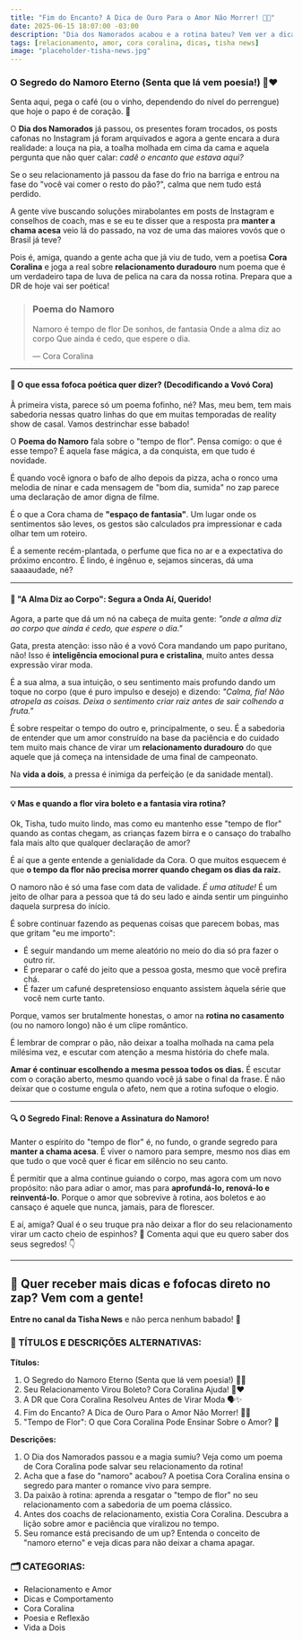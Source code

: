```yaml
---
title: "Fim do Encanto? A Dica de Ouro Para o Amor Não Morrer! 🥀💖" 
date: 2025-06-15 18:07:00 -03:00 
description: "Dia dos Namorados acabou e a rotina bateu? Vem ver a dica de ouro da vovó Cora pra manter a chama acesa e o namoro eterno!" 
tags: [relacionamento, amor, cora coralina, dicas, tisha news] 
image: "placeholder-tisha-news.jpg"
---
```

### **O Segredo do Namoro Eterno (Senta que lá vem poesia!) 📝❤️**

Senta aqui, pega o café (ou o vinho, dependendo do nível do perrengue) que hoje o papo é de coração. 🍷 

O **Dia dos Namorados** já passou, os presentes foram trocados, os posts cafonas no Instagram já foram arquivados e agora a gente encara a dura realidade: a louça na pia, a toalha molhada em cima da cama e aquela pergunta que não quer calar: _cadê o encanto que estava aqui?_

Se o seu relacionamento já passou da fase do frio na barriga e entrou na fase do "você vai comer o resto do pão?", calma que nem tudo está perdido. 

A gente vive buscando soluções mirabolantes em posts de Instagram e conselhos de coach, mas e se eu te disser que a resposta pra **manter a chama acesa** veio lá do passado, na voz de uma das maiores vovós que o Brasil já teve?

Pois é, amiga, quando a gente acha que já viu de tudo, vem a poetisa **Cora Coralina** e joga a real sobre **relacionamento duradouro** num poema que é um verdadeiro tapa de luva de pelica na cara da nossa rotina. Prepara que a DR de hoje vai ser poética!

> ### **Poema do Namoro**
> Namoro é tempo de flor
> De sonhos, de fantasia
> Onde a alma diz ao corpo
> Que ainda é cedo, que espere o dia.
> 
> — Cora Coralina

----------

#### **🛑 O que essa fofoca poética quer dizer? (Decodificando a Vovó Cora)**

À primeira vista, parece só um poema fofinho, né? Mas, meu bem, tem mais sabedoria nessas quatro linhas do que em muitas temporadas de reality show de casal. Vamos destrinchar esse babado!

O **Poema do Namoro** fala sobre o "tempo de flor". Pensa comigo: o que é esse tempo? É aquela fase mágica, a da conquista, em que tudo é novidade. 

É quando você ignora o bafo de alho depois da pizza, acha o ronco uma melodia de ninar e cada mensagem de "bom dia, sumida" no zap parece uma declaração de amor digna de filme.

É o que a Cora chama de **"espaço de fantasia"**. Um lugar onde os sentimentos são leves, os gestos são calculados pra impressionar e cada olhar tem um roteiro. 

É a semente recém-plantada, o perfume que fica no ar e a expectativa do próximo encontro. É lindo, é ingênuo e, sejamos sinceras, dá uma saaaaudade, né?

----------

#### **🤯 "A Alma Diz ao Corpo": Segura a Onda Aí, Querido!**

Agora, a parte que dá um nó na cabeça de muita gente: _"onde a alma diz ao corpo que ainda é cedo, que espere o dia."_

Gata, presta atenção: isso não é a vovó Cora mandando um papo puritano, não! Isso é **inteligência emocional pura e cristalina**, muito antes dessa expressão virar moda. 

É a sua alma, a sua intuição, o seu sentimento mais profundo dando um toque no corpo (que é puro impulso e desejo) e dizendo: _"Calma, fia! Não atropela as coisas. Deixa o sentimento criar raiz antes de sair colhendo a fruta."_

É sobre respeitar o tempo do outro e, principalmente, o seu. 
É a sabedoria de entender que um amor construído na base da paciência e do cuidado tem muito mais chance de virar um **relacionamento duradouro** do que aquele que já começa na intensidade de uma final de campeonato. 

Na **vida a dois**, a pressa é inimiga da perfeição (e da sanidade mental).

----------

#### **💡 Mas e quando a flor vira boleto e a fantasia vira rotina?**

Ok, Tisha, tudo muito lindo, mas como eu mantenho esse "tempo de flor" quando as contas chegam, as crianças fazem birra e o cansaço do trabalho fala mais alto que qualquer declaração de amor?

É aí que a gente entende a genialidade da Cora. O que muitos esquecem é que **o tempo da flor não precisa morrer quando chegam os dias da raiz.**

O namoro não é só uma fase com data de validade. _É uma atitude!_ É um jeito de olhar para a pessoa que tá do seu lado e ainda sentir um pinguinho daquela surpresa do início. 

É sobre continuar fazendo as pequenas coisas que parecem bobas, mas que gritam "eu me importo":

-   É seguir mandando um meme aleatório no meio do dia só pra fazer o outro rir.
-   É preparar o café do jeito que a pessoa gosta, mesmo que você prefira chá.
-   É fazer um cafuné despretensioso enquanto assistem àquela série que você nem curte tanto.

Porque, vamos ser brutalmente honestas, o amor na **rotina no casamento** (ou no namoro longo) não é um clipe romântico. 

É lembrar de comprar o pão, não deixar a toalha molhada na cama pela milésima vez, e escutar com atenção a mesma história do chefe mala.

**Amar é continuar escolhendo a mesma pessoa todos os dias.** É escutar com o coração aberto, mesmo quando você já sabe o final da frase. É não deixar que o costume engula o afeto, nem que a rotina sufoque o elogio.

----------

#### **🔍 O Segredo Final: Renove a Assinatura do Namoro!**

Manter o espírito do "tempo de flor" é, no fundo, o grande segredo para **manter a chama acesa**. É viver o namoro para sempre, mesmo nos dias em que tudo o que você quer é ficar em silêncio no seu canto.

É permitir que a alma continue guiando o corpo, mas agora com um novo propósito: não para adiar o amor, mas para **aprofundá-lo, renová-lo e reinventá-lo**. Porque o amor que sobrevive à rotina, aos boletos e ao cansaço é aquele que nunca, jamais, para de florescer.

E aí, amiga? Qual é o seu truque pra não deixar a flor do seu relacionamento virar um cacto cheio de espinhos? 🌵 Comenta aqui que eu quero saber dos seus segredos! 👇

----------

## 🌟 **Quer receber mais dicas e fofocas direto no zap?** Vem com a gente!  
**Entre no canal da Tisha News** e não perca nenhum babado! 📲

### **🧪 TÍTULOS E DESCRIÇÕES ALTERNATIVAS:**

**Títulos:**

1.  O Segredo do Namoro Eterno (Senta que lá vem poesia!) 🤫💕
2.  Seu Relacionamento Virou Boleto? Cora Coralina Ajuda! 🧾❤️
3.  A DR que Cora Coralina Resolveu Antes de Virar Moda 🗣️✨
4.  Fim do Encanto? A Dica de Ouro Para o Amor Não Morrer! 🥀💖
5.  "Tempo de Flor": O que Cora Coralina Pode Ensinar Sobre o Amor? 💐

**Descrições:**

1.  O Dia dos Namorados passou e a magia sumiu? Veja como um poema de Cora Coralina pode salvar seu relacionamento da rotina!
2.  Acha que a fase do "namoro" acabou? A poetisa Cora Coralina ensina o segredo para manter o romance vivo para sempre.
3.  Da paixão à rotina: aprenda a resgatar o "tempo de flor" no seu relacionamento com a sabedoria de um poema clássico.
4.  Antes dos coachs de relacionamento, existia Cora Coralina. Descubra a lição sobre amor e paciência que viralizou no tempo.
5.  Seu romance está precisando de um up? Entenda o conceito de "namoro eterno" e veja dicas para não deixar a chama apagar.

### **🗂️ CATEGORIAS:**

-   Relacionamento e Amor
-   Dicas e Comportamento
-   Cora Coralina
-   Poesia e Reflexão
-   Vida a Dois

